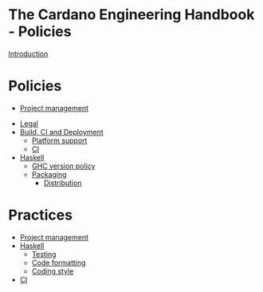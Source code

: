 # The Cardano Engineering Handbook - Policies

[Introduction](./introduction.md)

# Policies

- [Project management](./policy/project/README.md)
<!-- draft until reviewed -->
- [Legal]() <!--(./policy/legal/README.md)-->
- [Build, CI and Deployment](./policy/build.md)
  - [Platform support](./policy/platforms.md)
  - [CI](./policy/ci/README.md)
- [Haskell](./policy/haskell/README.md)
  - [GHC version policy](./policy/haskell/ghc-version-policy.md)
  - [Packaging](./policy/haskell/packaging/README.md)
    - [Distribution](./policy/haskell/packaging/distribution.md)

# Practices

- [Project management](./practices/project/README.md)
- [Haskell](./practices/haskell/README.md)
    - [Testing](./practices/haskell/testing.md)
    - [Code formatting](./practices/haskell/code-formatting.md)
    - [Coding style](./practices/haskell/coding-style.md)
- [CI](./practices/ci/README.md)
